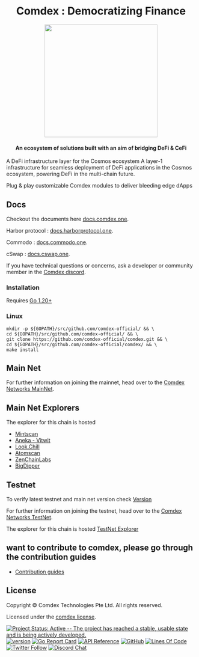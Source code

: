 <h1 align="center">Comdex : Democratizing Finance </h1>

<p align="center">
  <img src="./logo.svg" width="300">
</p>

<div align="center">
<h4> An ecosystem of solutions built with an aim of bridging DeFi & CeFi </h4>
</div>

A DeFi infrastructure layer for the Cosmos ecosystem
A layer-1 infrastructure for seamless deployment of DeFi applications in the Cosmos ecosystem, powering DeFi in the multi-chain future.

Plug & play customizable Comdex modules to deliver bleeding edge dApps

## Docs

Checkout the documents here [docs.comdex.one](https://docs.comdex.one).

Harbor protocol : [docs.harborprotocol.one](http://docs.harborprotocol.one).

Commodo : [docs.commodo.one](http://docs.commodo.one).

cSwap :  [docs.cswap.one](https://docs.cswap.one).


If you have technical questions or concerns, ask a developer or community member in the [Comdex discord](https://discord.com/invite/7vjPvWKKMT).

### Installation

Requires [Go 1.20+](https://golang.org/dl/)

### Linux

```shell
mkdir -p ${GOPATH}/src/github.com/comdex-official/ && \
cd ${GOPATH}/src/github.com/comdex-official/ && \
git clone https://github.com/comdex-official/comdex.git && \
cd ${GOPATH}/src/github.com/comdex-official/comdex/ && \
make install
```

## Main Net
For further information on joining the mainnet, head over to the
[Comdex Networks MainNet](https://github.com/comdex-official/networks/tree/main/mainnet).


## Main Net Explorers
The explorer for this chain is hosted

* [Mintscan](https://www.mintscan.io/comdex/)
* [Aneka - Vitwit](https://comdex.aneka.io/)
* [Look.Chill](https://look.chillvalidation.com/comdex)
* [Atomscan](https://atomscan.com/comdex)
* [ZenChainLabs](https://comdex.zenscan.io/)
* [BigDipper](https://comdex.bigdipper.live/)

## Testnet

To verify latest testnet and main net version check
[Version](https://github.com/comdex-official/networks/blob/main/README.md)

For further information on joining the testnet, head over to the
[Comdex Networks TestNet](https://github.com/comdex-official/networks/tree/main/testnet/testnet-2).

The explorer for this chain is hosted [TestNet Explorer](https://test2-explorer.comdex.one/comdex-test2)

## want to contribute to comdex, please go through the contribution guides
* [Contribution guides](https://github.com/comdex-official/contribution-docs)

## License

Copyright © Comdex Technologies Pte Ltd. All rights reserved.

Licensed under the [comdex license](LICENSE).

[![Project Status: Active -- The project has reached a stable, usable
state and is being actively developed.](https://img.shields.io/badge/repo%20status-Active-green.svg?style=flat-square)](https://www.repostatus.org/#active)
[![version](https://img.shields.io/github/tag/comdex-official/comdex.svg)](https://github.com/comdex-official/comdex/releases/latest)
[![Go Report Card](https://goreportcard.com/badge/github.com/comdex-official/comdex)](https://goreportcard.com/report/github.com/comdex-official/comdex)
[![API Reference](https://godoc.org/github.com/comdex-official/comdex?status.svg)](https://godoc.org/github.com/comdex-official/comdex)
[![GitHub](https://img.shields.io/github/license/comdex-official/comdex.svg)](https://github.com/comdex-official/comdex/blob/development/LICENSE)
[![Lines Of Code](https://img.shields.io/tokei/lines/github/comdex-official/comdex?style=flat-square)](https://github.com/comdex-official/comdex)
[![Twitter Follow](https://img.shields.io/twitter/follow/ComdexOfficial?label=Follow&style=social)](https://twitter.com/ComdexOfficial)
[![Discord Chat](https://badgen.net/badge/icon/discord?icon=discord&label)](https://discord.com/invite/7vjPvWKKMT)
